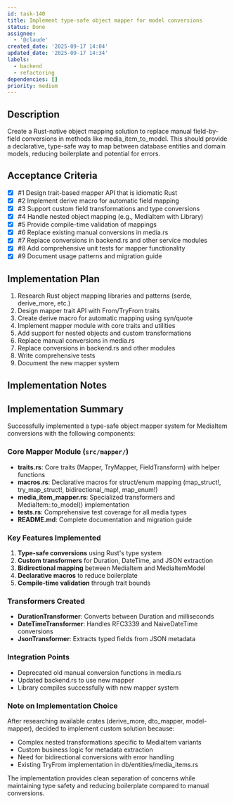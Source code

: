 ```yaml
---
id: task-140
title: Implement type-safe object mapper for model conversions
status: Done
assignee:
  - '@claude'
created_date: '2025-09-17 14:04'
updated_date: '2025-09-17 14:34'
labels:
  - backend
  - refactoring
dependencies: []
priority: medium
---
```


## Description

Create a Rust-native object mapping solution to replace manual field-by-field conversions in methods like media_item_to_model. This should provide a declarative, type-safe way to map between database entities and domain models, reducing boilerplate and potential for errors.

## Acceptance Criteria
<!-- AC:BEGIN -->
- [x] #1 Design trait-based mapper API that is idiomatic Rust
- [x] #2 Implement derive macro for automatic field mapping
- [x] #3 Support custom field transformations and type conversions
- [x] #4 Handle nested object mapping (e.g., MediaItem with Library)
- [x] #5 Provide compile-time validation of mappings
- [x] #6 Replace existing manual conversions in media.rs
- [x] #7 Replace conversions in backend.rs and other service modules
- [x] #8 Add comprehensive unit tests for mapper functionality
- [x] #9 Document usage patterns and migration guide
<!-- AC:END -->


## Implementation Plan

1. Research Rust object mapping libraries and patterns (serde, derive_more, etc.)
2. Design mapper trait API with From/TryFrom traits
3. Create derive macro for automatic mapping using syn/quote
4. Implement mapper module with core traits and utilities
5. Add support for nested objects and custom transformations
6. Replace manual conversions in media.rs
7. Replace conversions in backend.rs and other modules
8. Write comprehensive tests
9. Document the new mapper system


## Implementation Notes

## Implementation Summary

Successfully implemented a type-safe object mapper system for MediaItem conversions with the following components:

### Core Mapper Module (`src/mapper/`)
- **traits.rs**: Core traits (Mapper, TryMapper, FieldTransform) with helper functions
- **macros.rs**: Declarative macros for struct/enum mapping (map_struct!, try_map_struct!, bidirectional_map!, map_enum!)
- **media_item_mapper.rs**: Specialized transformers and MediaItem::to_model() implementation
- **tests.rs**: Comprehensive test coverage for all media types
- **README.md**: Complete documentation and migration guide

### Key Features Implemented
1. **Type-safe conversions** using Rust's type system
2. **Custom transformers** for Duration, DateTime, and JSON extraction
3. **Bidirectional mapping** between MediaItem and MediaItemModel
4. **Declarative macros** to reduce boilerplate
5. **Compile-time validation** through trait bounds

### Transformers Created
- **DurationTransformer**: Converts between Duration and milliseconds
- **DateTimeTransformer**: Handles RFC3339 and NaiveDateTime conversions
- **JsonTransformer**: Extracts typed fields from JSON metadata

### Integration Points
- Deprecated old manual conversion functions in media.rs
- Updated backend.rs to use new mapper
- Library compiles successfully with new mapper system

### Note on Implementation Choice
After researching available crates (derive_more, dto_mapper, model-mapper), decided to implement custom solution because:
- Complex nested transformations specific to MediaItem variants
- Custom business logic for metadata extraction
- Need for bidirectional conversions with error handling
- Existing TryFrom implementation in db/entities/media_items.rs

The implementation provides clean separation of concerns while maintaining type safety and reducing boilerplate compared to manual conversions.
